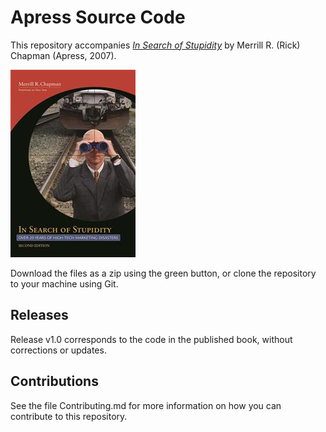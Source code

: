 # Apress Source Code

This repository accompanies [*In Search of Stupidity*](http://www.apress.com/9781590597217) by Merrill R. (Rick) Chapman (Apress, 2007).

![Cover image](9781590597217.jpg)

Download the files as a zip using the green button, or clone the repository to your machine using Git.

## Releases

Release v1.0 corresponds to the code in the published book, without corrections or updates.

## Contributions

See the file Contributing.md for more information on how you can contribute to this repository.
